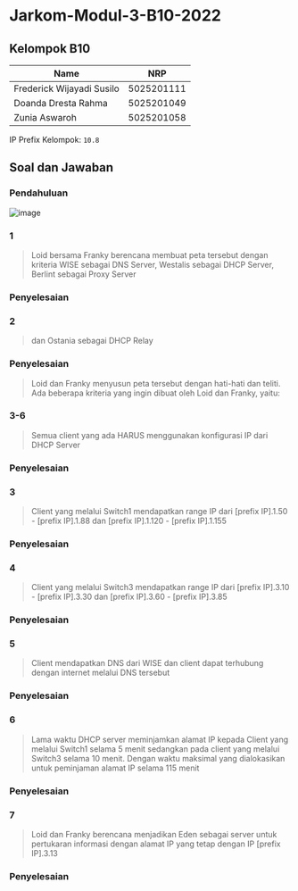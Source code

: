 # Jarkom-Modul-3-B10-2022

## Kelompok B10
| Name                      | NRP        | 
| ------------------------- | ---------- |
| Frederick Wijayadi Susilo | 5025201111 |
| Doanda Dresta Rahma       | 5025201049 |
| Zunia Aswaroh             | 5025201058 |

IP Prefix Kelompok: `10.8`

## Soal dan Jawaban

### Pendahuluan
![image](https://user-images.githubusercontent.com/67154280/200232115-f0139aa4-4858-4f07-af7f-49708a3675e2.png)

### 1
> Loid bersama Franky berencana membuat peta tersebut dengan kriteria WISE sebagai DNS Server, Westalis sebagai DHCP Server, Berlint sebagai Proxy Server

### Penyelesaian


### 2
> dan Ostania sebagai DHCP Relay

### Penyelesaian


> Loid dan Franky menyusun peta tersebut dengan hati-hati dan teliti. Ada beberapa kriteria yang ingin dibuat oleh Loid dan Franky, yaitu:

### 3-6
> Semua client yang ada HARUS menggunakan konfigurasi IP dari DHCP Server

### Penyelesaian


### 3
> Client yang melalui Switch1 mendapatkan range IP dari [prefix IP].1.50 - [prefix IP].1.88 dan [prefix IP].1.120 - [prefix IP].1.155

### Penyelesaian


### 4
> Client yang melalui Switch3 mendapatkan range IP dari [prefix IP].3.10 - [prefix IP].3.30 dan [prefix IP].3.60 - [prefix IP].3.85

### Penyelesaian


### 5
> Client mendapatkan DNS dari WISE dan client dapat terhubung dengan internet melalui DNS tersebut

### Penyelesaian


### 6
> Lama waktu DHCP server meminjamkan alamat IP kepada Client yang melalui Switch1 selama 5 menit sedangkan pada client yang melalui Switch3 selama 10 menit. Dengan waktu maksimal yang dialokasikan untuk peminjaman alamat IP selama 115 menit

### Penyelesaian


### 7
> Loid dan Franky berencana menjadikan Eden sebagai server untuk pertukaran informasi dengan alamat IP yang tetap dengan IP [prefix IP].3.13

### Penyelesaian
